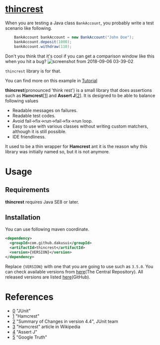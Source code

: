 # [thincrest](https://github.com/dakusui/thincrest/wiki)
When you are testing a Java class ```BankAccount```, you probably write a test scenario like following.

```java
    BankAccount bankAccount = new BankAccount("John Doe");
    bankAccount.deposit(1000);
    bankAccount.withdraw(110);
```

Don't you think that it's cool if you can get a comparison window like this when you hit a bug?
![screenshot from 2018-09-06 03-39-02](https://user-images.githubusercontent.com/529265/45114161-32748b00-b187-11e8-8cf1-134771092a87.png)

```thincrest``` library is for that. 

You can find more on this example in [Tutorial](https://github.com/dakusui/thincrest/wiki/Tutorial)

**thincrest**(pronounced 'think rest') is a small library that does assertions
 such as **Hamcrest**[[1]] and **Assert J**[[2]]. It is designed to be able to
  balance following values
  
 * Readable messages on failures.
 * Readable test codes.
 * Avoid fail->fix->run->fail->fix->run loop.
 * Easy to use with various classes without writing custom matchers, although it is still possible.
 * IDE friendliness.
 
It used to be a thin wrapper for **Hamcrest** ant it is the reason why this library
was initially named so, but it is not anymore.

# Usage
## Requirements
**thincrest** requires Java SE8 or later. 

## Installation
You can use following maven coordinate.

```xml
<dependency>
  <groupId>com.github.dakusui</groupId>
  <artifactId>thincrest</artifactId>
  <version>{VERSION}</version>
</dependency>
```

Replace ```{VERSION}``` with one that you are going to use such as ```3.5.0```. 
You can check available versions from [here](https://search.maven.org/search?q=a:thincrest)(The Central Repository).
All released versions are listed [here](https://github.com/dakusui/thincrest/releases)(GitHub).


# References
* [0] "JUnit"
* [1] "Hamcrest"
* [2] "Summary of Changes in version 4.4", JUnit team
* [3] "Hamcrest" article in Wikipedia
* [4] "Assert J"
* [5] "Google Truth"

[0]: http://junit.org/junit4/
[1]: http://hamcrest.org/
[2]: https://github.com/junit-team/junit4/blob/master/doc/ReleaseNotes4.4.md#summary-of-changes-in-version-44
[3]: https://en.wikipedia.org/wiki/Hamcrest
[4]: http://google.github.io/truth/
[5]: http://google.github.io/truth/
